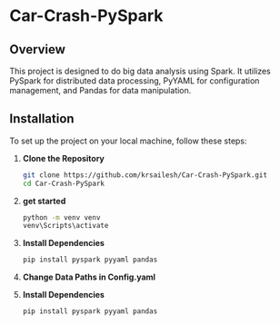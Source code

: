 # Car-Crash-PySpark

## Overview

This project is designed to do big data analysis using Spark. It utilizes PySpark for distributed data processing, PyYAML for configuration management, and Pandas for data manipulation.

## Installation

To set up the project on your local machine, follow these steps:

1. **Clone the Repository**

   ```bash
   git clone https://github.com/krsailesh/Car-Crash-PySpark.git
   cd Car-Crash-PySpark
   
2. **get started**
   ```bash
   python -m venv venv
   venv\Scripts\activate

3. **Install Dependencies**
   ```bash
   pip install pyspark pyyaml pandas
   
4. **Change Data Paths in Config.yaml**

   
5. **Install Dependencies**
   ```bash
   pip install pyspark pyyaml pandas
